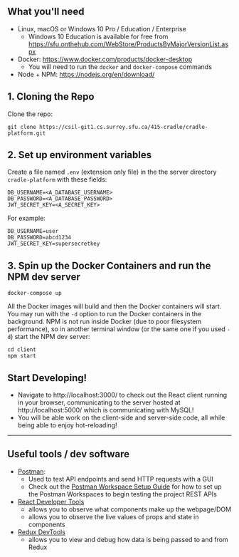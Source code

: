 ## What you'll need 

- Linux, macOS or Windows 10 Pro / Education / Enterprise
  - Windows 10 Education is available for free from https://sfu.onthehub.com/WebStore/ProductsByMajorVersionList.aspx
- Docker: https://www.docker.com/products/docker-desktop
  - You will need to run the `docker` and `docker-compose` commands 
- Node + NPM: https://nodejs.org/en/download/

## 1. Cloning the Repo

Clone the repo:
```
git clone https://csil-git1.cs.surrey.sfu.ca/415-cradle/cradle-platform.git
```

## 2. Set up environment variables
Create a file named `.env` (extension only file) in the the server directory `cradle-platform` with these fields:
```
DB_USERNAME=<A_DATABASE_USERNAME>
DB_PASSWORD=<A_DATABASE_PASSWORD>
JWT_SECRET_KEY=<A_SECRET_KEY>
```

For example:

```
DB_USERNAME=user
DB_PASSWORD=abcd1234
JWT_SECRET_KEY=supersecretkey
```

## 3. Spin up the Docker Containers and run the NPM dev server
```
docker-compose up
```

All the Docker images will build and then the Docker containers will start. You may run with the `-d` option to run the Docker containers in the background. NPM is not run inside Docker (due to poor filesystem performance), so in another terminal window (or the same one if you used `-d`) start the NPM dev server:

```
cd client
npm start
```

## Start Developing!
- Navigate to http://localhost:3000/ to check out the React client running in your browser, communicating to the server hosted at http://localhost:5000/ which is communicating with MySQL!
- You will be able work on the client-side and server-side code, all while being able to enjoy hot-reloading!

<hr>

## Useful tools / dev software

* [Postman](https://www.getpostman.com/): 
   - Used to test API endpoints and send HTTP requests with a GUI 
   - Check out the [Postman Workspace Setup Guide](https://csil-git1.cs.surrey.sfu.ca/415-cradle/cradle-platform/-/wikis/Postman-Workspace-Setup) for how to set up the Postman Workspaces to begin testing the project REST APIs
* [React Developer Tools](https://chrome.google.com/webstore/detail/react-developer-tools/fmkadmapgofadopljbjfkapdkoienihi?hl=en) 
  - allows you to observe what components make up the webpage/DOM
  - allows you to observe the live values of props and state in components
* [Redux DevTools](https://chrome.google.com/webstore/detail/redux-devtools/lmhkpmbekcpmknklioeibfkpmmfibljd?hl=en)
  - allows you to view and debug how data is being passed to and from Redux